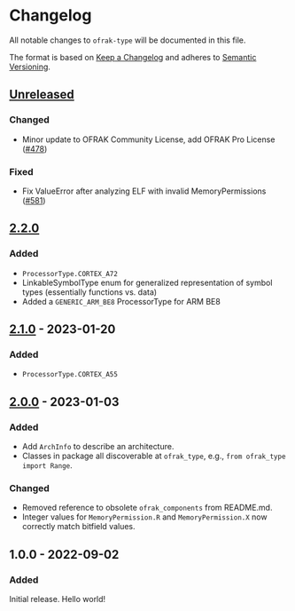 # Changelog
All notable changes to `ofrak-type` will be documented in this file.

The format is based on [Keep a Changelog](https://keepachangelog.com/en/1.0.0/) and adheres to [Semantic Versioning](https://semver.org/spec/v2.0.0.html).

## [Unreleased](https://github.com/redballoonsecurity/ofrak/tree/master)

### Changed
- Minor update to OFRAK Community License, add OFRAK Pro License ([#478](https://github.com/redballoonsecurity/ofrak/pull/478))


### Fixed
- Fix ValueError after analyzing ELF with invalid MemoryPermissions ([#581](https://github.com/redballoonsecurity/ofrak/pull/581))

## [2.2.0](https://github.com/redballoonsecurity/ofrak/compare/ofrak-type-v2.1.0...ofrak-type-v2.2.0)

### Added
- `ProcessorType.CORTEX_A72`
- LinkableSymbolType enum for generalized representation of symbol types (essentially functions vs. data)
- Added a `GENERIC_ARM_BE8` ProcessorType for ARM BE8

## [2.1.0](https://github.com/redballoonsecurity/ofrak/compare/ofrak-type-v2.0.0...ofrak-type-v2.1.0) - 2023-01-20
### Added
- `ProcessorType.CORTEX_A55`

## [2.0.0](https://github.com/redballoonsecurity/ofrak/releases/tag/ofrak-type-v2.0.0) - 2023-01-03
### Added
- Add `ArchInfo` to describe an architecture.
- Classes in package all discoverable at `ofrak_type`, e.g., `from ofrak_type import Range`.

### Changed
- Removed reference to obsolete `ofrak_components` from README.md.
- Integer values for `MemoryPermission.R` and `MemoryPermission.X` now correctly match bitfield values.

## 1.0.0 - 2022-09-02
### Added
Initial release. Hello world!
